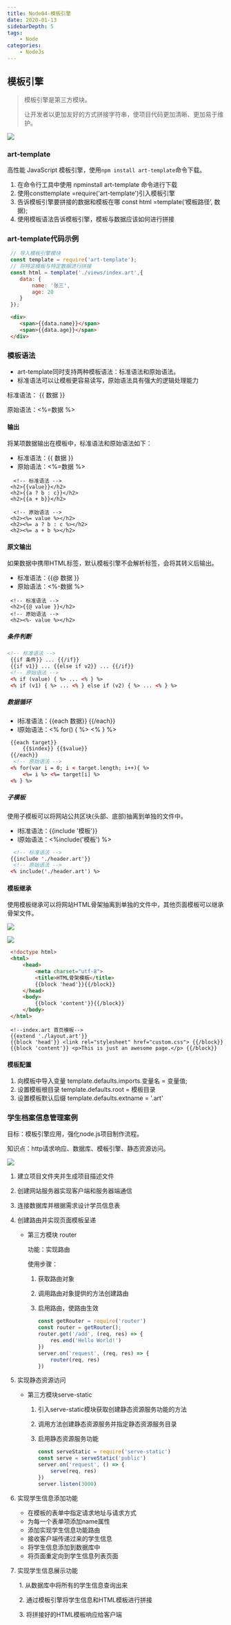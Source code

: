 ```yaml
---
title: Node04-模板引擎
date: 2020-01-13
sidebarDepth: 5
tags:
    - Node
categories:
    - NodeJs
---
```


## 模板引擎

> 模板引擎是第三方模块。
>
> 让开发者以更加友好的方式拼接字符串，使项目代码更加清晰、更加易于维护。

![](https://gitee.com/chuanyuan_an/tuchuang/raw/master/image/202008/31/214103-783944.png)

### art-template

高性能 JavaScript 模板引擎，使用`npm install art-template`命令下载。

1. 在命令行工具中使用 npminstall art-template 命令进行下载
2. 使用consttemplate =require('art-template')引入模板引擎
3. 告诉模板引擎要拼接的数据和模板在哪 const html =template(‘模板路径’, 数据);
4. 使用模板语法告诉模板引擎，模板与数据应该如何进行拼接 

### art-template代码示例

```js
 // 导入模板引擎模块
 const template = require('art-template');
 // 将特定模板与特定数据进行拼接
 const html = template('./views/index.art',{
    data: {
        name: '张三',
        age: 20
    }
 }); 

```

```html
 <div>
    <span>{{data.name}}</span>
    <span>{{data.age}}</span>
 </div>

```





### 模板语法

- art-template同时支持两种模板语法：标准语法和原始语法。
- 标准语法可以让模板更容易读写，原始语法具有强大的逻辑处理能力

标准语法： {{ 数据 }}

原始语法：<%=数据  %>



#### 输出

将某项数据输出在模板中，标准语法和原始语法如下：

- 标准语法：{{ 数据 }}
- 原始语法：<%=数据 %>

```php+HTML
  <!-- 标准语法 -->
 <h2>{{value}}</h2>
 <h2>{{a ? b : c}}</h2>
 <h2>{{a + b}}</h2>

  <!-- 原始语法 -->
 <h2><%= value %></h2>
 <h2><%= a ? b : c %></h2>
 <h2><%= a + b %></h2>

```



#### 原文输出

如果数据中携带HTML标签，默认模板引擎不会解析标签，会将其转义后输出。

- 标准语法：{{@ 数据 }}
- 原始语法：<%-数据 %>

```php+HTML
 <!-- 标准语法 -->
 <h2>{{@ value }}</h2>
 <!-- 原始语法 -->
 <h2><%- value %></h2>

```

##### 条件判断

```html
<!-- 标准语法 --> 
 {{if 条件}} ... {{/if}}
 {{if v1}} ... {{else if v2}} ... {{/if}}
 <!-- 原始语法 -->
 <% if (value) { %> ... <% } %>
 <% if (v1) { %> ... <% } else if (v2) { %> ... <% } %>

```

##### 数据循环

- l标准语法：{{each 数据}} {{/each}}
- l原始语法：<% for() { %> <% } %>

```html
 {{each target}}
     {{$index}} {{$value}}
 {{/each}}
  <!-- 原始语法 -->
 <% for(var i = 0; i < target.length; i++){ %>
     <%= i %> <%= target[i] %>
 <% } %>

```

##### 子模板

使用子模板可以将网站公共区块(头部、底部)抽离到单独的文件中。

- l标准语法：{{include '模板'}}
- l原始语法：<%include('模板') %>

```html
  <!-- 标准语法 -->
 {{include './header.art'}}
  <!-- 原始语法 -->
 <% include('./header.art') %>

```

#### 模板继承

使用模板继承可以将网站HTML骨架抽离到单独的文件中，其他页面模板可以继承骨架文件。



![](https://gitee.com/chuanyuan_an/tuchuang/raw/master/image/202008/31/214121-988106.png)



![](https://gitee.com/chuanyuan_an/tuchuang/raw/master/image/202008/31/214123-264869.png)



```html
 <!doctype html>
 <html>
     <head>
         <meta charset="utf-8">
         <title>HTML骨架模板</title>
         {{block 'head'}}{{/block}}
     </head>
     <body>
         {{block 'content'}}{{/block}}
     </body>
 </html>

```

```
 <!--index.art 首页模板-->
 {{extend './layout.art'}}
 {{block 'head'}} <link rel="stylesheet" href="custom.css"> {{/block}}
 {{block 'content'}} <p>This is just an awesome page.</p> {{/block}}

```

#### 模板配置

1. 向模板中导入变量 template.defaults.imports.变量名 = 变量值;
2. 设置模板根目录 template.defaults.root = 模板目录
3. 设置模板默认后缀 template.defaults.extname = '.art'

### 学生档案信息管理案例

目标：模板引擎应用，强化node.js项目制作流程。

知识点：http请求响应、数据库、模板引擎、静态资源访问。



![](https://gitee.com/chuanyuan_an/tuchuang/raw/master/image/202008/31/214125-265992.png)

1. 建立项目文件夹并生成项目描述文件

2. 创建网站服务器实现客户端和服务器端通信

3. 连接数据库并根据需求设计学员信息表

4. 创建路由并实现页面模板呈递

   - 第三方模块 router

     功能：实现路由

     使用步骤：

     1. 获取路由对象

     2. 调用路由对象提供的方法创建路由

     3. 启用路由，使路由生效

        ```javascript
        const getRouter = require('router')
        const router = getRouter();
        router.get('/add', (req, res) => {
            res.end('Hello World!')
        }) 
        server.on('request', (req, res) => {
            router(req, res)
        })

        ```

        

5. 实现静态资源访问

   - 第三方模块serve-static

     1. 引入serve-static模块获取创建静态资源服务功能的方法

     2. 调用方法创建静态资源服务并指定静态资源服务目录

     3. 启用静态资源服务功能

        ```javascript
        const serveStatic = require('serve-static')
        const serve = serveStatic('public')
        server.on('request', () => { 
            serve(req, res)
        })
        server.listen(3000)

        ```

        

6. 实现学生信息添加功能

   - 在模板的表单中指定请求地址与请求方式
   - 为每一个表单项添加name属性
   - 添加实现学生信息功能路由
   - 接收客户端传递过来的学生信息
   - 将学生信息添加到数据库中
   - 将页面重定向到学生信息列表页面

7. 实现学生信息展示功能

   ​	1. 从数据库中将所有的学生信息查询出来

   ​	2. 通过模板引擎将学生信息和HTML模板进行拼接

   ​	3. 将拼接好的HTML模板响应给客户端
